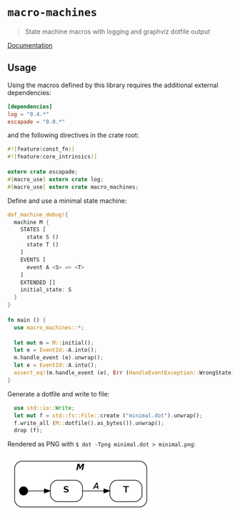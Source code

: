 # `macro-machines`

> State machine macros with logging and graphviz dotfile output

[Documentation](https://spearman.github.io/macro-machines/macro_machines/index.html)

## Usage

Using the macros defined by this library requires the additional external
dependencies:

```toml
[dependencies]
log = "0.4.*"
escapade = "0.0.*"
```

and the following directives in the crate root:

```rust
#![feature(const_fn)]
#![feature(core_intrinsics)]

extern crate escapade;
#[macro_use] extern crate log;
#[macro_use] extern crate macro_machines;
```

Define and use a minimal state machine:

```rust
def_machine_debug!{
  machine M {
    STATES [
      state S ()
      state T ()
    ]
    EVENTS [
      event A <S> => <T>
    ]
    EXTENDED []
    initial_state: S
  }
}

fn main () {
  use macro_machines::*;

  let mut m = M::initial();
  let e = EventId::A.into();
  m.handle_event (e).unwrap();
  let e = EventId::A.into();
  assert_eq!(m.handle_event (e), Err (HandleEventException::WrongState));
}
```

Generate a dotfile and write to file:

```rust
  use std::io::Write;
  let mut f = std::fs::File::create ("minimal.dot").unwrap();
  f.write_all (M::dotfile().as_bytes()).unwrap();
  drop (f);
```

Rendered as PNG with `$ dot -Tpng minimal.dot > minimal.png`:

![](minimal.png)
